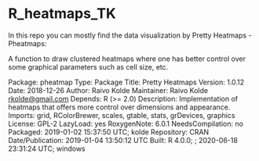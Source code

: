 # R_heatmaps_TK

In this repo you can mostly find the data visualization by Pretty Heatmaps - Pheatmaps:

A function to draw clustered heatmaps where one has better control over some graphical parameters such as cell size, etc.

Package: pheatmap
Type: Package
Title: Pretty Heatmaps
Version: 1.0.12
Date: 2018-12-26
Author: Raivo Kolde
Maintainer: Raivo Kolde <rkolde@gmail.com>
Depends: R (>= 2.0)
Description: Implementation of heatmaps that offers more control
    over dimensions and appearance.
Imports: grid, RColorBrewer, scales, gtable, stats, grDevices, graphics
License: GPL-2
LazyLoad: yes
RoxygenNote: 6.0.1
NeedsCompilation: no
Packaged: 2019-01-02 15:37:50 UTC; kolde
Repository: CRAN
Date/Publication: 2019-01-04 13:50:12 UTC
Built: R 4.0.0; ; 2020-06-18 23:31:24 UTC; windows
